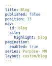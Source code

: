 ```yaml
---
title: Blog
published: false
position: 13
nav:
  id: blog
  site:
    highlight: blog
pagination:
  enabled: true
series: Purpose- MN
layout: custom/blog
---
```



